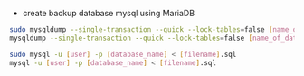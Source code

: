 
- create backup database mysql using MariaDB

```sh
sudo mysqldump --single-transaction --quick --lock-tables=false [name_of_database] > /path/where/save/full-backup-$(date +\%F).sql
mysqldump --single-transaction --quick --lock-tables=false [name_of_database] > /path/where/save/full-backup-$(date +\%F).sql
```

```sh
sudo mysql -u [user] -p [database_name] < [filename].sql
mysql -u [user] -p [database_name] < [filename].sql
```
